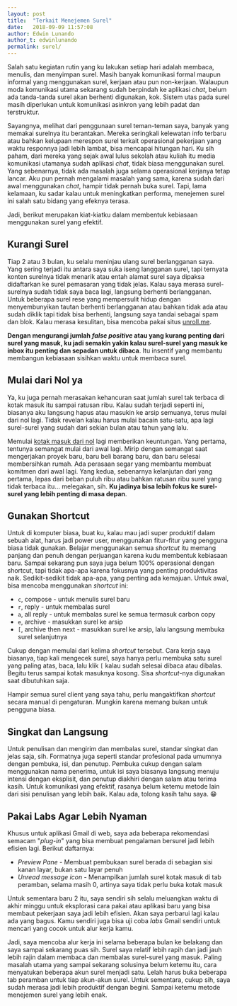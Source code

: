 ```yaml
---
layout: post
title:  "Terkait Menejemen Surel"
date:   2018-09-09 11:57:08
author: Edwin Lunando
author_t: edwinlunando
permalink: surel/
---
```


Salah satu kegiatan rutin yang ku lakukan setiap hari adalah membaca, menulis, dan menyimpan surel. Masih banyak komunikasi formal maupun informal yang menggunakan surel, kerjaan atau pun non-kerjaan. Walaupun moda komunikasi utama sekarang sudah berpindah ke aplikasi *chat*, belum ada tanda-tanda surel akan berhenti digunakan, kok. Sistem utas pada surel masih diperlukan untuk komunikasi asinkron yang lebih padat dan terstruktur.

Sayangnya, melihat dari penggunaan surel teman-teman saya, banyak yang memakai surelnya itu berantakan. Mereka seringkali kelewatan info terbaru atau bahkan kelupaan merespon surel terkait operasional pekerjaan yang waktu responnya jadi lebih lambat, bisa mencapai hitungan hari. Ku sih paham, dari mereka yang sejak awal lulus sekolah atau kuliah itu media komunikasi utamanya sudah aplikasi *chat*, tidak biasa menggunakan surel. Yang sebenarnya, tidak ada masalah juga selama operasional kerjanya tetap lancar. Aku pun pernah mengalami masalah yang sama, karena sudah dari awal menggunakan *chat*, hampir tidak pernah buka surel. Tapi, lama kelamaan, ku sadar kalau untuk meningkatkan performa, menejemen surel ini salah satu bidang yang efeknya terasa.

Jadi, berikut merupakan kiat-kiatku dalam membentuk kebiasaan menggunakan surel yang efektif.

## Kurangi Surel

Tiap 2 atau 3 bulan, ku selalu meninjau ulang surel berlangganan saya. Yang sering terjadi itu antara saya suka iseng langganan surel, tapi ternyata konten surelnya tidak menarik atau entah alamat surel saya dipaksa didaftarkan ke surel pemasaran yang tidak jelas. Kalau saya merasa surel-surelnya sudah tidak saya baca lagi, langsung berhenti berlangganan. Untuk beberapa surel rese yang mempersulit hidup dengan menyembunyikan tautan berhenti berlangganan atau bahkan tidak ada atau sudah diklik tapi tidak bisa berhenti, langsung saya tandai sebagai spam dan blok. Kalau merasa kesulitan, bisa mencoba pakai situs [unroll.me][1].

**Dengan mengurangi jumlah *false positive* atau yang kurang penting dari surel yang masuk, ku jadi semakin yakin kalau surel-surel yang masuk ke inbox itu penting dan sepadan untuk dibaca**. Itu insentif yang membantu membangun kebiasaan sisihkan waktu untuk membaca surel.

## Mulai dari Nol ya

Ya, ku juga pernah merasakan kehancuran saat jumlah surel tak terbaca di kotak masuk itu sampai ratusan ribu. Kalau sudah terjadi seperti ini, biasanya aku langsung hapus atau masukin ke arsip semuanya, terus mulai dari nol lagi. Tidak revelan kalau harus mulai bacain satu-satu, apa lagi surel-surel yang sudah dari sekian bulan atau tahun yang lalu.

Memulai [kotak masuk dari nol][0] lagi memberikan keuntungan. Yang pertama, tentunya semangat mulai dari awal lagi. Mirip dengan semangat saat mengerjakan proyek baru, baru beli barang baru, dan baru selesai membersihkan rumah. Ada perasaan segar yang membantu membuat komitmen dari awal lagi. Yang kedua, sebenarnya kelanjutan dari yang pertama, lepas dari beban puluh ribu atau bahkan ratusan ribu surel yang tidak terbaca itu... melegakan, sih. **Ku jadinya bisa lebih fokus ke surel-surel yang lebih penting di masa depan**.

## Gunakan Shortcut

Untuk di komputer biasa, buat ku, kalau mau jadi super produktif dalam sebuah alat, harus jadi power user, menggunakan fitur-fitur yang pengguna biasa tidak gunakan. Belajar menggunakan semua *shortcut* itu memang panjang dan penuh dengan perjuangan karena kudu membentuk kebiasaan baru. Sampai sekarang pun saya juga belum 100% operasional dengan shortcut, tapi tidak apa-apa karena fokusnya yang penting produktivitas naik. Sedikit-sedikit tidak apa-apa, yang penting ada kemajuan. Untuk awal, bisa mencoba menggunakan *shortcut* ini:

- `c`, compose - untuk menulis surel baru
- `r`, reply - untuk membalas surel
- `a`, all reply - untuk membalas surel ke semua termasuk carbon copy
- `e`, archive - masukkan surel ke arsip
- `[`, archive then next - masukkan surel ke arsip, lalu langsung membuka surel selanjutnya

Cukup dengan memulai dari kelima *shortcut* tersebut. Cara kerja saya biasanya, tiap kali mengecek surel, saya hanya perlu membuka satu surel yang paling atas, baca, lalu klik `[` kalau sudah selesai dibaca atau dibalas. Begitu terus sampai kotak masuknya kosong. Sisa *shortcut*-nya digunakan saat dibutuhkan saja.

Hampir semua surel client yang saya tahu, perlu mangaktifkan *shortcut* secara manual di pengaturan. Mungkin karena memang bukan untuk pengguna biasa.

## Singkat dan Langsung

Untuk penulisan dan mengirim dan membalas surel, standar singkat dan jelas saja, sih. Formatnya juga seperti standar profesional pada umumnya dengan pembuka, isi, dan penutup. Pembuka cukup dengan salam menggunakan nama penerima, untuk isi saya biasanya langsung menuju intensi dengan eksplisit, dan penutup diakhiri dengan salam atau terima kasih. Untuk komunikasi yang efektif, rasanya belum ketemu metode lain dari sisi penulisan yang lebih baik. Kalau ada, tolong kasih tahu saya. 😁

## Pakai Labs Agar Lebih Nyaman

Khusus untuk aplikasi Gmail di web, saya ada beberapa rekomendasi semacam "*plug-in*" yang bisa membuat pengalaman bersurel jadi lebih efisien lagi. Berikut daftarnya:

- *Preview Pane* - Membuat pembukaan surel berada di sebagian sisi kanan layar, bukan satu layar penuh
- *Unread message icon* - Menampilkan jumlah surel kotak masuk di tab peramban, selama masih 0, artinya saya tidak perlu buka kotak masuk

Untuk sementara baru 2 itu, saya sendiri sih selalu meluangkan waktu di akhir minggu untuk eksplorasi cara pakai atau aplikasi baru yang bisa membaut pekerjaan saya jadi lebih efisien. Akan saya perbarui lagi kalau ada yang bagus. Kamu sendiri juga bisa uji coba *labs* Gmail sendiri untuk mencari yang cocok untuk alur kerja kamu.

Jadi, saya mencoba alur kerja ini selama beberapa bulan ke belakang dan saya sampai sekarang puas sih. Surel saya relatif lebih rapih dan jadi jauh lebih rajin dalam membaca dan membalas surel-surel yang masuk. Paling masalah utama yang sampai sekarang solusinya belum ketemu itu, cara menyatukan beberapa akun surel menjadi satu. Lelah harus buka beberapa tab peramban untuk tiap akun-akun surel. Untuk sementara, cukup sih, saya sudah merasa jadi lebih produktif dengan begini. Sampai ketemu metode menejemen surel yang lebih enak.

[0]:    https://www.fastcompany.com/40507663/the-7-step-guide-to-achieving-inbox-zero-and-staying-there-in-2018
[1]:    https://unroll.me/
